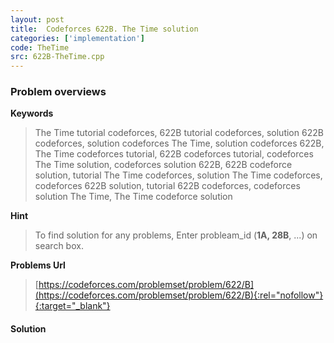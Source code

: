```yaml
---
layout: post
title:  Codeforces 622B. The Time solution
categories: ['implementation']
code: TheTime
src: 622B-TheTime.cpp
---
```

### **Problem overviews**

**Keywords**
> The Time tutorial codeforces, 622B tutorial codeforces, solution 622B codeforces, solution codeforces The Time, solution codeforces 622B, The Time codeforces tutorial, 622B codeforces tutorial, codeforces The Time solution, codeforces solution 622B, 622B codeforce solution, tutorial The Time codeforces, solution The Time codeforces, codeforces 622B solution, tutorial 622B codeforces, codeforces solution The Time, The Time codeforce solution

**Hint**
> To find solution for any problems, Enter probleam_id (**1A, 28B**, ...) on search box. 

**Problems Url**
> [https://codeforces.com/problemset/problem/622/B](https://codeforces.com/problemset/problem/622/B){:rel="nofollow"}{:target="_blank"}

#### **Solution**



